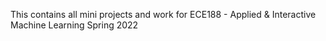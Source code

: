 This contains all mini projects and work for ECE188 - Applied & Interactive Machine Learning Spring 2022

